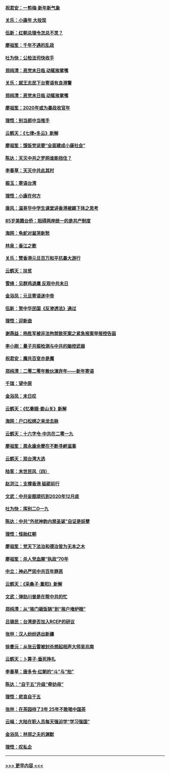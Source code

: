 #### [祝君安：一剪梅‧新年新气象](../pages/nsc993/n11776340.md?t=01082244) 
#### [关乐：小康年 大役现](../pages/nsc993/n11774213.md?t=01082244) 
#### [伍新：红朝总理令怎总不灵？](../pages/nsc993/n11770813.md?t=01082244) 
#### [廖祖笙：千年不遇的乱政](../pages/nsc993/n11770373.md?t=01082244) 
#### [吐为快：公检法司快收手](../pages/nsc993/n11770359.md?t=01082244) 
#### [郑纯清：恶党末日临 动辄挨掌嘴](../pages/nsc993/n11769912.md?t=01082244) 
#### [关乐：就王志民下台寄语有良港警](../pages/nsc993/n11769903.md?t=01082244) 
#### [郑纯清：恶党末日临 动辄挨掌嘴](../pages/nsc993/n11769356.md?t=01082244) 
#### [廖祖笙：2020年或为暴政收官年](../pages/nsc993/n11768216.md?t=01082244) 
#### [理悟：别当郎中当推手](../pages/nsc993/n11768243.md?t=01082244) 
#### [云鹤天：《七律▪冬云》新解](../pages/nsc993/n11768204.md?t=01082244) 
#### [廖祖笙：饿饭党说要“全面建成小康社会”](../pages/nsc993/n11767482.md?t=01082244) 
#### [陈达：天灭中共之罗网谁能挡住？](../pages/nsc993/n11767465.md?t=01082244) 
#### [李春草：天灭中共此其时](../pages/nsc993/n11767452.md?t=01082244) 
#### [振玉：寄语台湾](../pages/nsc993/n11767432.md?t=01082244) 
#### [理悟：小康在何方](../pages/nsc993/n11767394.md?t=01082244) 
#### [唐风：温哥华中学生课堂讲香港被踢下体之思考](../pages/nsc993/n11766848.md?t=01082244) 
#### [85岁美籍台侨：阻碍两岸统一的是共产制度](../pages/nsc993/n11765043.md?t=01082244) 
#### [海网：龟蛇对鼠哭新愁](../pages/nsc993/n11764895.md?t=01082244) 
#### [林泉：香江之歌](../pages/nsc993/n11764415.md?t=01082244) 
#### [关乐：赞香港元旦百万和平抗暴大游行](../pages/nsc993/n11764382.md?t=01082244) 
#### [云鹤天：扶贫](../pages/nsc993/n11764245.md?t=01082244) 
#### [雪绮：见群鸡退鹰  反观中共末日](../pages/nsc993/n11762112.md?t=01082244) 
#### [金浴凤：元旦寄语迷中帝](../pages/nsc993/n11761788.md?t=01082244) 
#### [伍新：贺中华民国《反渗透法》通过](../pages/nsc993/n11761994.md?t=01082244) 
#### [理悟：迎新曲](../pages/nsc993/n11761152.md?t=01082244) 
#### [谢燕益：杨胜军被非法拘禁致死案之紧急报案举报控告函](../pages/nsc993/n11756134.md?t=01082244) 
#### [李小刚：量子共振检测与中共的脑控武器](../pages/nsc993/n11754518.md?t=01082244) 
#### [祝君安：魔共百变亦是魔](../pages/nsc993/n11754469.md?t=01082244) 
#### [郑纯清：二零二零年散伙演弃年——新年寄语](../pages/nsc993/n11754195.md?t=01082244) 
#### [千瑞：望中原](../pages/nsc993/n11754159.md?t=01082244) 
#### [金浴凤：末日叹](../pages/nsc993/n11752359.md?t=01082244) 
#### [云鹤天：《忆秦娥‧娄山关》新解](../pages/nsc993/n11752348.md?t=01082244) 
#### [海网：户口松绑之来龙去脉](../pages/nsc993/n11752328.md?t=01082244) 
#### [云鹤天：十六字令‧中共在二零一九](../pages/nsc993/n11752305.md?t=01082244) 
#### [廖祖笙：周永康余孽在不断寻衅滋事](../pages/nsc993/n11751013.md?t=01082244) 
#### [云鹤天：观台湾大选](../pages/nsc993/n11751007.md?t=01082244) 
#### [陆客：末世民风（四）](../pages/nsc993/n11749203.md?t=01082244) 
#### [赵洪江：支撑香港 砥砺前行](../pages/nsc993/n11748482.md?t=01082244) 
#### [文武：中共妄图顽抗到2020年12月底](../pages/nsc993/n11748446.md?t=01082244) 
#### [吐为快：挥别二O一九](../pages/nsc993/n11748411.md?t=01082244) 
#### [陈达：中共“外扰神韵内禁圣诞”自证是妖孽](../pages/nsc993/n11748226.md?t=01082244) 
#### [理悟：怪胎红朝](../pages/nsc993/n11748206.md?t=01082244) 
#### [廖祖笙：党天下法治和德治皆为无本之木](../pages/nsc993/n11748135.md?t=01082244) 
#### [廖祖笙：杀人党血腥“执政”70年](../pages/nsc993/n11745144.md?t=01082244) 
#### [中立：神必严惩中共百年罪恶](../pages/nsc993/n11744970.md?t=01082244) 
#### [云鹤天：《采桑子‧重阳》新解](../pages/nsc993/n11744948.md?t=01082244) 
#### [文武：弹劾川普是在帮中共的忙](../pages/nsc993/n11744758.md?t=01082244) 
#### [郑纯清：从“挨门砸饭锅”到“挨户堵炉眼”](../pages/nsc993/n11744745.md?t=01082244) 
#### [吕锡民：台湾是否加入RCEP的研议](../pages/nsc993/n11744701.md?t=01082244) 
#### [张林：汉人纷纷逃出新疆](../pages/nsc993/n11743530.md?t=01082244) 
#### [徐曼沅：从张云雷被封杀想起相声大师吴兆南](../pages/nsc993/n11741816.md?t=01082244) 
#### [云鹤天：卜算子‧垂死挣扎](../pages/nsc993/n11739956.md?t=01082244) 
#### [李春草：唐多令‧红朝的“斗”与“拍”](../pages/nsc993/n11739830.md?t=01082244) 
#### [陈达：“自干五”升级“牵妨母”](../pages/nsc993/n11739724.md?t=01082244) 
#### [理悟：悲哀自干五](../pages/nsc993/n11739547.md?t=01082244) 
#### [张林：在茶园待了3年 25年不敢喝中国茶](../pages/nsc993/n11739240.md?t=01082244) 
#### [云端：大陆在职人员每天强迫学“学习强国”](../pages/nsc993/n11738735.md?t=01082244) 
#### [金浴凤：林郑之夫的渊默](../pages/nsc993/n11737735.md?t=01082244) 
#### [理悟：叹私企](../pages/nsc993/n11737715.md?t=01082244) 

----
#### [ >>> 更早内容 <<< ](../indexes/nsc993-earlier.md)
